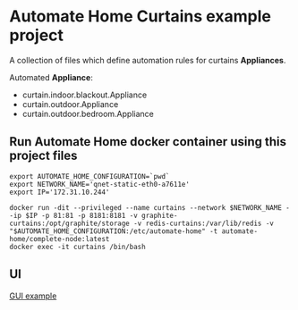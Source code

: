 Automate Home Curtains example project
====================================

A collection of files which define automation rules for curtains **Appliances**.

Automated **Appliance**:

  - curtain.indoor.blackout.Appliance
  - curtain.outdoor.Appliance
  - curtain.outdoor.bedroom.Appliance

## Run Automate Home docker container using this project files

```shell
export AUTOMATE_HOME_CONFIGURATION=`pwd`
export NETWORK_NAME='qnet-static-eth0-a7611e'
export IP='172.31.10.244'

docker run -dit --privileged --name curtains --network $NETWORK_NAME --ip $IP -p 81:81 -p 8181:8181 -v graphite-curtains:/opt/graphite/storage -v redis-curtains:/var/lib/redis -v "$AUTOMATE_HOME_CONFIGURATION:/etc/automate-home" -t automate-home/complete-node:latest
docker exec -it curtains /bin/bash
```

## UI

[GUI example](https://majamassarini.github.io/automate-curtains-example/gh-pages/172.31.10.244/index.html)
